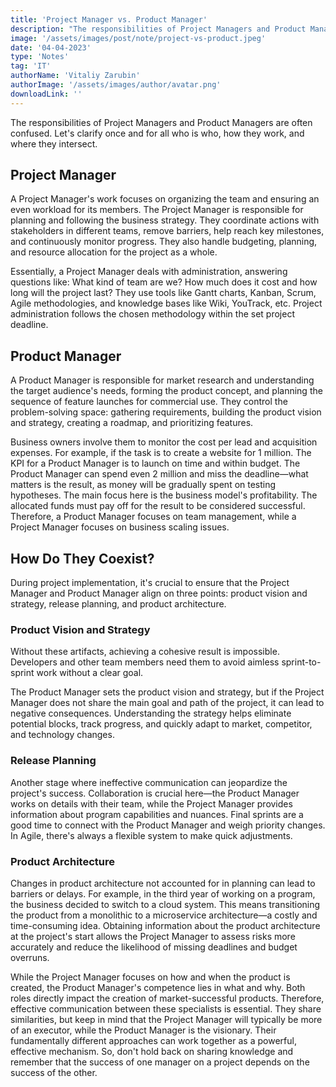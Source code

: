 ```yaml
---
title: 'Project Manager vs. Product Manager'
description: "The responsibilities of Project Managers and Product Managers are often confused. Let's clarify once and for all who is who, how they work, and where they intersect."
image: '/assets/images/post/note/project-vs-product.jpeg'
date: '04-04-2023'
type: 'Notes'
tag: 'IT'
authorName: 'Vitaliy Zarubin'
authorImage: '/assets/images/author/avatar.png'
downloadLink: ''
---
```


The responsibilities of Project Managers and Product Managers are often confused. Let's clarify once and for all who is who, how they work, and where they intersect.

## Project Manager

A Project Manager's work focuses on organizing the team and ensuring an even workload for its members. The Project Manager is responsible for planning and following the business strategy. They coordinate actions with stakeholders in different teams, remove barriers, help reach key milestones, and continuously monitor progress. They also handle budgeting, planning, and resource allocation for the project as a whole.

Essentially, a Project Manager deals with administration, answering questions like: What kind of team are we? How much does it cost and how long will the project last? They use tools like Gantt charts, Kanban, Scrum, Agile methodologies, and knowledge bases like Wiki, YouTrack, etc. Project administration follows the chosen methodology within the set project deadline.

## Product Manager

A Product Manager is responsible for market research and understanding the target audience's needs, forming the product concept, and planning the sequence of feature launches for commercial use. They control the problem-solving space: gathering requirements, building the product vision and strategy, creating a roadmap, and prioritizing features.

Business owners involve them to monitor the cost per lead and acquisition expenses. For example, if the task is to create a website for 1 million. The KPI for a Product Manager is to launch on time and within budget. The Product Manager can spend even 2 million and miss the deadline—what matters is the result, as money will be gradually spent on testing hypotheses. The main focus here is the business model's profitability. The allocated funds must pay off for the result to be considered successful. Therefore, a Product Manager focuses on team management, while a Project Manager focuses on business scaling issues.

## How Do They Coexist?

During project implementation, it's crucial to ensure that the Project Manager and Product Manager align on three points: product vision and strategy, release planning, and product architecture.

### Product Vision and Strategy

Without these artifacts, achieving a cohesive result is impossible. Developers and other team members need them to avoid aimless sprint-to-sprint work without a clear goal.

The Product Manager sets the product vision and strategy, but if the Project Manager does not share the main goal and path of the project, it can lead to negative consequences. Understanding the strategy helps eliminate potential blocks, track progress, and quickly adapt to market, competitor, and technology changes.

### Release Planning

Another stage where ineffective communication can jeopardize the project's success. Collaboration is crucial here—the Product Manager works on details with their team, while the Project Manager provides information about program capabilities and nuances. Final sprints are a good time to connect with the Product Manager and weigh priority changes. In Agile, there's always a flexible system to make quick adjustments.

### Product Architecture

Changes in product architecture not accounted for in planning can lead to barriers or delays. For example, in the third year of working on a program, the business decided to switch to a cloud system. This means transitioning the product from a monolithic to a microservice architecture—a costly and time-consuming idea. Obtaining information about the product architecture at the project's start allows the Project Manager to assess risks more accurately and reduce the likelihood of missing deadlines and budget overruns.

While the Project Manager focuses on how and when the product is created, the Product Manager's competence lies in what and why. Both roles directly impact the creation of market-successful products. Therefore, effective communication between these specialists is essential. They share similarities, but keep in mind that the Project Manager will typically be more of an executor, while the Product Manager is the visionary. Their fundamentally different approaches can work together as a powerful, effective mechanism. So, don't hold back on sharing knowledge and remember that the success of one manager on a project depends on the success of the other.
